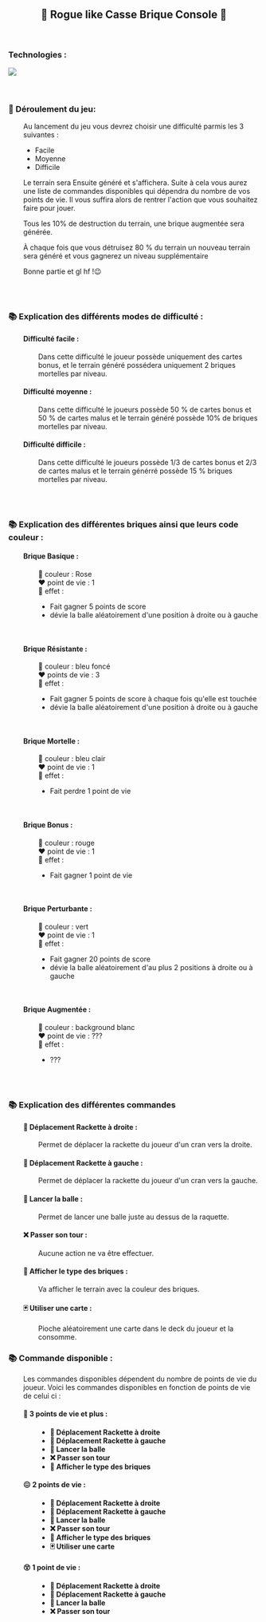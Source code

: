 <h2 align="center">
    🎉 Rogue like Casse Brique Console 🎉
</h2>

</br>

<div class="technologie">
    <h3> Technologies :</h3>
    <img src="https://img.shields.io/badge/-Java-%23007396?logo=Java&logoColor=white">
</div>

</br>
</br>

<div class="game">
    <h3>🎲 Déroulement du jeu:</h3>
    <div style="margin-left: 30px">
        <p>
            Au lancement du jeu vous devrez choisir une difficulté parmis les 3 suivantes :
        </p>
        <ul>
            <li>Facile</li>
            <li>Moyenne</li>
            <li>Difficile</li>
        </ul>
        <p>
            Le terrain sera Ensuite généré et s'affichera. Suite à cela vous aurez une liste de commandes disponibles qui dépendra du nombre de vos points de vie. Il vous suffira alors de rentrer l'action que vous souhaitez faire pour jouer.
        </p>
        <p>
            Tous les 10% de destruction du terrain, une brique augmentée sera générée.
        </p>
        <p>
            À chaque fois que vous détruisez 80 % du terrain un nouveau terrain sera généré et vous gagnerez un niveau supplémentaire
        </p>
        <p>
            Bonne partie et gl hf !😉
        </p>
    </div>
</div>

</br>
</br>

<div class="difficulty-explaination">
    <h3>📚 Explication des différents modes de difficulté :</h3>
    <div style="margin-left: 30px" class="difficulty-easy">
        <h4>Difficulté facile :</h4>
        <p style="margin-left: 30px">
            Dans cette difficulté le joueur possède uniquement des cartes bonus, et le terrain généré possédera uniquement 2 briques mortelles par niveau.
        </p>
    </div>
    <div style="margin-left: 30px" class="difficulty-medium">
        <h4>Difficulté moyenne :</h4>
        <p style="margin-left: 30px">
            Dans cette difficulté le joueurs possède 50 % de cartes bonus et 50 % de cartes malus et le terrain généré possède 10% de briques mortelles par niveau.
        </p>
    </div>
    <div style="margin-left: 30px" class="difficulty-hard">
        <h4>Difficulté  difficile :</h4>
        <p style="margin-left: 30px">
            Dans cette difficulté le joueurs possède 1/3 de cartes bonus et 2/3 de cartes malus et le terrain générré possède 15 % briques mortelles par niveau.
        </p>
    </div>
</div>

</br>
</br>

<div class="brick-explaination">
    <h3>📚 Explication des différentes briques ainsi que leurs code couleur :</h3>
    <div style="margin-left: 30px" class="difficulty-hard">
        <h4>Brique Basique :</h4>
        <p style="margin-left: 30px">
            🎨 couleur : Rose</br>
            ❤️ point de vie : 1</br>
            📄 effet :
            <div style="margin-left: 30px" class="effet">
                <ul>
                    <li>Fait gagner 5 points de score</li>
                    <li>dévie la balle aléatoirement d'une position à droite ou à gauche</li>
                </ul>
            </div>
        <p>
    </div>
    </br>
    <div style="margin-left: 30px" class="difficulty-hard">
        <h4>Brique Résistante :</h4>
        <p style="margin-left: 30px">
            🎨 couleur : bleu foncé</br>
            ❤️ points de vie : 3</br>
            📄 effet :
            <div style="margin-left: 30px" class="effet">
                <ul>
                    <li>Fait gagner 5 points de score à chaque fois qu'elle est touchée</li>
                    <li>dévie la balle aléatoirement d'une position à droite ou à gauche</li>
                </ul>
            </div>
        <p>
    </div>
    </br>
    <div style="margin-left: 30px" class="difficulty-hard">
        <h4>Brique Mortelle :</h4>
        <p style="margin-left: 30px">
            🎨 couleur : bleu clair</br>
            ❤️ point de vie : 1</br>
            📄 effet :
            <div style="margin-left: 30px" class="effet">
                <ul>
                    <li>Fait perdre 1 point de vie</li>
                </ul>
            </div>
        <p>
    </div>
    </br>
    <div style="margin-left: 30px" class="difficulty-hard">
        <h4>Brique Bonus :</h4>
        <p style="margin-left: 30px">
            🎨 couleur : rouge</br>
            ❤️ point de vie : 1</br>
            📄 effet :
            <div style="margin-left: 30px" class="effet">
                <ul>
                    <li>Fait gagner 1 point de vie</li>
                </ul>
            </div>
        <p>
    </div>
    </br>
    <div style="margin-left: 30px" class="difficulty-hard">
        <h4>Brique Perturbante :</h4>
        <p style="margin-left: 30px">
            🎨 couleur : vert</br>
            ❤️ point de vie : 1</br>
            📄 effet :
            <div style="margin-left: 30px" class="effet">
                <ul>
                    <li>Fait gagner 20 points de score</li>
                    <li>dévie la balle aléatoirement d'au plus 2 positions à droite ou à gauche</li>
                </ul>
            </div>
        <p>
    </div>
    <br>
    <div style="margin-left: 30px" class="difficulty-hard">
        <h4>Brique Augmentée :</h4>
        <p style="margin-left: 30px">
            🎨 couleur : background blanc</br>
            ❤️ point de vie : ???</br>
            📄 effet :
            <div style="margin-left: 30px" class="effet">
                <ul>
                    <li>???</li>
                </ul>
            </div>
        <p>
    </div>
</div>

</br>
</br>

<div class="command-explaination">
    <h3>📚 Explication des différentes commandes</h3>
    <div style="margin-left: 30px" class="command-racket-right">
        <h4>🏸 Déplacement Rackette à droite :</h4>
        <p style="margin-left: 30px">
            Permet de déplacer la rackette du joueur d'un cran vers la droite.
        </p>
    </div>
    <div style="margin-left: 30px" class="command-racket-right">
        <h4>🏸 Déplacement Rackette à gauche :</h4>
        <p style="margin-left: 30px">
            Permet de déplacer la rackette du joueur d'un cran vers la gauche.
        </p>
    </div>
    <div style="margin-left: 30px" class="command-racket-right">
        <h4>🎱 Lancer la balle :</h4>
        <p style="margin-left: 30px">
            Permet de lancer une balle juste au dessus de la raquette.
        </p>
    </div>
    <div style="margin-left: 30px" class="command-racket-right">
        <h4>❌ Passer son tour :</h4>
        <p style="margin-left: 30px">
            Aucune action ne va être effectuer.
        </p>
    </div>
    <div style="margin-left: 30px" class="command-racket-right">
        <h4>👀 Afficher le type des briques :</h4>
        <p style="margin-left: 30px">
            Va afficher le terrain avec la couleur des briques.
        </p>
    </div>
    <div style="margin-left: 30px" class="command-racket-right">
        <h4>🃏 Utiliser une carte :</h4>
        <p style="margin-left: 30px">
            Pioche aléatoirement une carte dans le deck du joueur et la consomme.
        </p>
    </div>
</div>

<div  class="command-available">
    <h3>📚 Commande disponible :</h3>
    <p style="margin-left: 30px">
        Les commandes disponibles dépendent du nombre de points de vie du joueur. Voici les commandes disponibles en fonction de points de vie de celui ci : 
    </p>
    <div style="margin-left: 30px" class="3-more-hp">
        <h4>🙂 3 points de vie et plus :<h4>
        <ul style="margin-left: 30px">
            <li>🏸 Déplacement Rackette à droite</li>
            <li>🏸 Déplacement Rackette à gauche</li>
            <li>🎱 Lancer la balle</li>
            <li>❌ Passer son tour</li>
            <li>👀 Afficher le type des briques</li>
        </ul>
    </div>
    <div style="margin-left: 30px" class="2-hp">
        <h4>😖 2 points de vie :<h4>
        <ul style="margin-left: 30px">
            <li>🏸 Déplacement Rackette à droite</li>
            <li>🏸 Déplacement Rackette à gauche</li>
            <li>🎱 Lancer la balle</li>
            <li>❌ Passer son tour</li>
            <li>👀 Afficher le type des briques</li>
            <li>🃏 Utiliser une carte</li>
        </ul>
    </div>
    <div style="margin-left: 30px" class="2-hp">
        <h4>😵 1 point de vie :<h4>
        <ul style="margin-left: 30px">
            <li>🏸 Déplacement Rackette à droite</li>
            <li>🏸 Déplacement Rackette à gauche</li>
            <li>🎱 Lancer la balle</li>
            <li>❌ Passer son tour</li>
        </ul>
    </div>
</div>